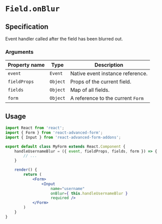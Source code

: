 # `Field.onBlur`

## Specification
Event handler called after the field has been blurred out.

### Arguments

| Property name | Type | Description |
| ------------- | ---- | ----------- |
| `event` | `Event` | Native event instance reference. |
| `fieldProps` | `Object` | Props of the current field. |
| `fields` | `Object` | Map of all fields. |
| `form` | `Object` | A reference to the current `Form` |

## Usage
```jsx
import React from 'react';
import { Form } from 'react-advanced-form';
import { Input } from 'react-advanced-form-addons';

export default class MyForm extends React.Component {
    handleUsernameBlur = ({ event, fieldProps, fields, form }) => {
        // ...
    }

    render() {
        return (
            <Form>
                <Input
                    name="username"
                    onBlur={ this.handleUsernameBlur }
                    required />
            </Form>
        )
    }
}
```
